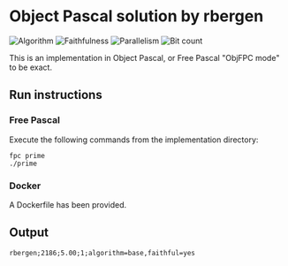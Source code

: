 # Object Pascal solution by rbergen

![Algorithm](https://img.shields.io/badge/Algorithm-base-green)
![Faithfulness](https://img.shields.io/badge/Faithful-yes-green)
![Parallelism](https://img.shields.io/badge/Parallel-no-green)
![Bit count](https://img.shields.io/badge/Bits-unknown-yellowgreen)

This is an implementation in Object Pascal, or Free Pascal "ObjFPC mode" to be exact.

## Run instructions

### Free Pascal
Execute the following commands from the implementation directory:
```
fpc prime
./prime
```

### Docker
A Dockerfile has been provided.

## Output
```
rbergen;2186;5.00;1;algorithm=base,faithful=yes
```